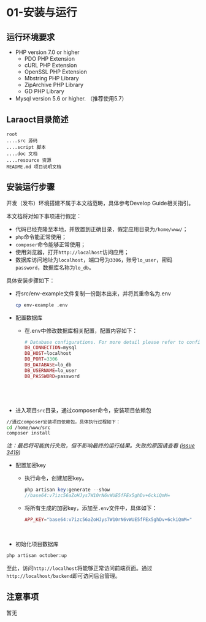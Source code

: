 # 01-安装与运行

## 运行环境要求

* PHP version 7.0 or higher
  * PDO PHP Extension
  * cURL PHP Extension
  * OpenSSL PHP Extension
  * Mbstring PHP Library
  * ZipArchive PHP Library
  * GD PHP Library
* Mysql version 5.6 or higher. （推荐使用5.7）

## Laraoct目录简述

```
root
....src 源码
....script 脚本
....doc 文档
....resource 资源 
README.md 项目说明文档
```



## 安装运行步骤

开发（发布）环境搭建不属于本文档范畴，具体参考Develop Guide相关指引。

本文档将对如下事项进行假定：

* 代码已经克隆至本地，并放置到正确目录，假定应用目录为`/home/www/`；
* `php`命令能正常使用；
* `composer`命令能够正常使用；
* 使用浏览器，打开`http://localhost`访问应用；
* 数据库访问地址为`localhost`，端口号为`3306`，账号`lo_user`，密码`password`，数据库名称为`lo_db`。

具体安装步骤如下：

* 将src/env-example文件复制一份副本出来，并将其重命名为.env
  ```bash
  cp env-example .env
  ```

* 配置数据库

  * 在.env中修改数据库相关配置，配置内容如下：

	```php
    # Database configurations. For more detail please refer to config/database.php
	DB_CONNECTION=mysql
	DB_HOST=localhost
	DB_PORT=3306
	DB_DATABASE=lo_db
	DB_USERNAME=lo_user
	DB_PASSWORD=password
  ```

    ​


* 进入项目`src`目录，通过composer命令，安装项目依赖包

```bash
//通过composer安装项目依赖包，具体执行过程如下：
cd /home/www/src
composer install
```

*注：最后将可能执行失败，但不影响最终的运行结果。失败的原因请查看  ([issue 3419](https://github.com/octobercms/october/issues/3419))*

* 配置加密key

  * 执行命令，创建加密key。

    ```php
    php artisan key:generate --show
    //base64:v7izc56aZoHJys7W10rN6vWUE5fFEx5ghDv+6ckiQmM=
    ```

  * 将所有生成的加密key，添加至`.env`文件中，具体如下：

    ```php
    APP_KEY="base64:v7izc56aZoHJys7W10rN6vWUE5fFEx5ghDv+6ckiQmM="
    ```

    ​

*  初始化项目数据库

```bash
php artisan october:up 
```



至此，访问`http://localhost`将能够正常访问前端页面。通过`http://localhost/backend`即可访问后台管理。



## 注意事项

暂无